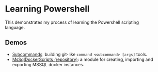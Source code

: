 # Learning Powershell

This demonstrates my process of learning the Powershell scripting language.

## Demos

- [Subcommands](Subcommands/): building git-like `command <subcommand> [args]` tools.
- [MsSqlDockerScripts (repository)](https://github.com/bitkompagniet/MsSqlDockerScripts): a module for creating, importing and exporting MSSQL docker instances.